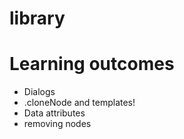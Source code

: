 # library

# Learning outcomes
- Dialogs
- .cloneNode and templates!
- Data attributes
- removing nodes